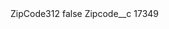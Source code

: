 <?xml version="1.0" encoding="UTF-8"?>
<CustomMetadata xmlns="http://soap.sforce.com/2006/04/metadata" xmlns:xsi="http://www.w3.org/2001/XMLSchema-instance" xmlns:xsd="http://www.w3.org/2001/XMLSchema">
    <label>ZipCode312</label>
    <protected>false</protected>
    <values>
        <field>Zipcode__c</field>
        <value xsi:type="xsd:string">17349</value>
    </values>
</CustomMetadata>
